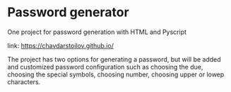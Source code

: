 # Password generator

One project for password generation with HTML and Pyscript


link: https://chavdarstoilov.github.io/

The project has two options for generating a password, but will be added and customized password configuration such as choosing the due, choosing the special symbols, choosing number, choosing upper or lowep characters. 

